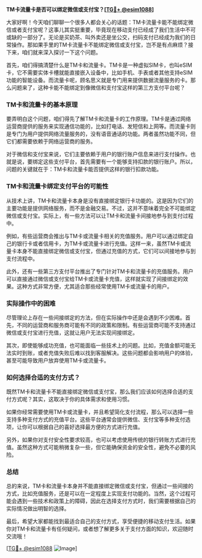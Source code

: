 **TM卡流量卡是否可以绑定微信或支付宝？[[TG💪+ @esim1088](https://t.me/s/esim1088)]**

大家好啊！今天咱们聊聊一个很多人都会关心的话题：TM卡流量卡能不能绑定微信或者支付宝呢？这事儿其实挺重要，毕竟现在移动支付已经成了我们生活中不可或缺的一部分了。无论是买奶茶、叫外卖还是坐公交，扫码支付已经成为我们的日常操作。那如果手里的TM卡流量卡不能绑定微信或支付宝，岂不是有点麻烦？接下来，咱们就来深入探讨一下这个问题。

首先，咱们得搞清楚什么是TM卡和流量卡。TM卡是一种虚拟SIM卡，也叫eSIM卡，它不需要实体卡槽就能直接嵌入设备中，比如手机、手表或者其他支持eSIM功能的智能设备。而流量卡呢，顾名思义就是专门用来提供数据流量服务的卡。那么问题来了，这种卡能不能绑定到像微信和支付宝这样的第三方支付平台呢？

### TM卡和流量卡的基本原理

要弄明白这个问题，咱们得先了解TM卡和流量卡的工作原理。TM卡是通过网络运营商提供的服务来实现通信功能的，比如打电话、发短信和上网等。而流量卡则是专门为用户提供网络流量服务的，没有语音通话的功能。两者虽然功能不同，但它们都需要依赖于网络运营商的服务。

对于微信和支付宝来说，它们主要依赖于用户的银行账户信息来进行支付操作。也就是说，要绑定这些支付平台，首先需要有一个能够支持扣款的银行账户。所以，问题的关键就在于：TM卡和流量卡能否提供这样的银行扣款功能。

### TM卡和流量卡绑定支付平台的可能性

从技术上讲，TM卡和流量卡本身是没有直接绑定银行卡功能的。这是因为它们的主要功能是提供网络服务，而不是金融交易。不过，这并不意味着完全不可能绑定微信或支付宝。实际上，有一些方法可以让TM卡和流量卡间接地参与到支付过程中。

例如，有些运营商会推出与TM卡或流量卡相关的充值服务。用户可以通过绑定自己的银行卡或者信用卡，为TM卡或流量卡进行充值。这样一来，虽然TM卡或流量卡本身不能直接绑定微信或支付宝，但通过充值的方式，它们可以间接地参与到支付流程中。

此外，还有一些第三方支付平台推出了专门针对TM卡和流量卡的充值服务。用户可以直接通过微信或支付宝给TM卡或流量卡充值，这样就实现了间接绑定的效果。这种方式非常方便，尤其适合那些经常使用TM卡或流量卡的用户。

### 实际操作中的困难

尽管理论上存在一些间接绑定的方法，但在实际操作中还是会遇到不少困难。首先，不同的运营商和服务商可能有不同的政策和限制。有些运营商可能不支持通过微信或支付宝进行充值，这就让用户无法实现间接绑定。

其次，即使能够成功充值，也可能面临一些技术上的问题。比如，充值金额可能无法实时到账，或者充值失败后难以找到客服解决。这些问题都会影响用户的体验，甚至可能导致用户放弃使用TM卡或流量卡。

### 如何选择合适的支付方式？

既然TM卡和流量卡不能直接绑定微信或支付宝，那么我们应该如何选择合适的支付方式呢？其实，这取决于你的具体需求和使用习惯。

如果你经常需要使用TM卡或流量卡，并且希望简化支付流程，那么可以选择一些支持多种支付方式的充值平台。这些平台通常会提供微信、支付宝等多种支付选项，让你可以根据自己的喜好选择最方便的方式进行充值。

另外，如果你对支付安全性要求较高，也可以考虑使用传统的银行转账方式进行充值。虽然这种方式可能稍微复杂一些，但它能确保资金的安全性，避免不必要的风险。

### 总结

总的来说，TM卡和流量卡本身并不能直接绑定微信或支付宝，但通过一些间接的方式，比如充值服务，还是可以在一定程度上实现支付功能的。当然，这个过程可能会遇到一些技术和政策上的障碍，因此在选择支付方式时，我们需要根据自己的实际情况做出明智的选择。

最后，希望大家都能找到最适合自己的支付方式，享受便捷的移动支付生活。如果你对TM卡和流量卡有任何疑问，或者想了解更多关于支付方面的知识，欢迎随时交流哦！

[[TG💪+ @esim1088](https://t.me/s/esim1088) ![Image](https://i.postimg.cc/4NQfJmqS/Snipaste-2025-05-13-00-14-12.png)]